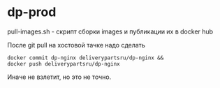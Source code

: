 # dp-prod

pull-images.sh - скрипт сборки images и публикации их в docker hub

После git pull на хостовой тачке надо сделать

<code>docker commit dp-nginx deliverypartsru/dp-nginx && docker push deliverypartsru/dp-nginx</code>

Иначе не взлетит, но это не точно.
